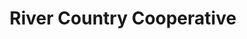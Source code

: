 ---
title: "River Country Cooperative"
url: /miesville/river-country-cooperative/
shop: doityourself
---